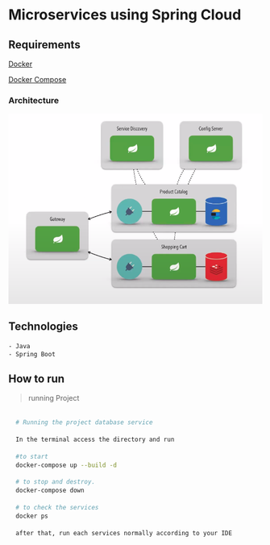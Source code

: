 # Microservices using Spring Cloud

## Requirements

[Docker](https://www.docker.com/) 

[Docker Compose](https://docs.docker.com/compose/)

### Architecture
![Design](arch.png)


## Technologies
    - Java
    - Spring Boot

##  How to run

  > running Project
  ```bash
   
    # Running the project database service	
	
    In the terminal access the directory and run
    
    #to start
    docker-compose up --build -d 
    
    # to stop and destroy.
    docker-compose down 

    # to check the services
    docker ps 

    after that, run each services normally according to your IDE
```